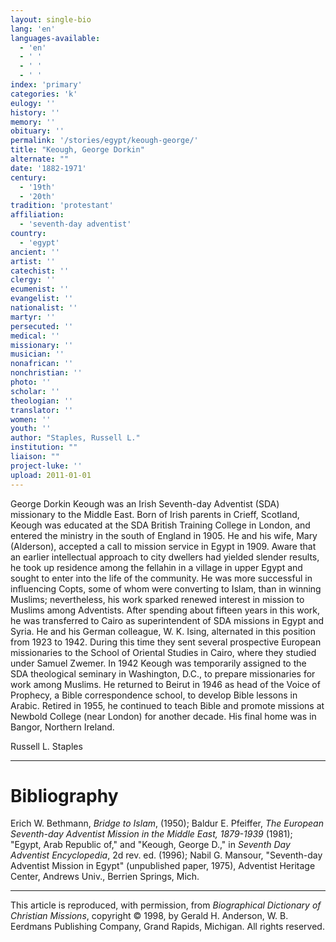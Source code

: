 ```yaml
---
layout: single-bio
lang: 'en'
languages-available:
  - 'en'
  - ' '
  - ' '
  - ' '
index: 'primary'
categories: 'k'
eulogy: ''
history: ''
memory: ''
obituary: ''
permalink: '/stories/egypt/keough-george/'
title: "Keough, George Dorkin"
alternate: ""
date: '1882-1971'
century:
  - '19th'
  - '20th'
tradition: 'protestant'
affiliation:
  - 'seventh-day adventist'
country:
  - 'egypt'
ancient: ''
artist: ''
catechist: ''
clergy: ''
ecumenist: ''
evangelist: ''
nationalist: ''
martyr: ''
persecuted: ''
medical: ''
missionary: ''
musician: ''
nonafrican: ''
nonchristian: ''
photo: ''
scholar: ''
theologian: ''
translator: ''
women: ''
youth: ''
author: "Staples, Russell L."
institution: ""
liaison: ""
project-luke: ''
upload: 2011-01-01
---
```




George Dorkin Keough was an Irish Seventh-day Adventist (SDA) missionary to the Middle East. Born of Irish parents in Crieff, Scotland, Keough was educated at the SDA British Training College in London, and entered the ministry in the south of England in 1905. He and his wife, Mary (Alderson), accepted a call to mission service in Egypt in 1909. Aware that an earlier intellectual approach to city dwellers had yielded slender results, he took up residence among the fellahin in a village in upper Egypt and sought to enter into the life of the community. He was more successful in influencing Copts, some of whom were converting to Islam, than in winning Muslims; nevertheless, his work sparked renewed interest in mission to Muslims among Adventists. After spending about fifteen years in this work, he was transferred to Cairo as superintendent of SDA missions in Egypt and Syria. He and his German colleague, W. K. Ising, alternated in this position from 1923 to 1942. During this time they sent several prospective European missionaries to the School of Oriental Studies in Cairo, where they studied under Samuel Zwemer. In 1942 Keough was temporarily assigned to the SDA theological seminary in Washington, D.C., to prepare missionaries for work among Muslims. He returned to Beirut in 1946 as head of the Voice of Prophecy, a Bible correspondence school, to develop Bible lessons in Arabic. Retired in 1955, he continued to teach Bible and promote missions at Newbold College (near London) for another decade. His final home was in Bangor, Northern Ireland.

Russell L. Staples

---

# Bibliography

Erich W. Bethmann, *Bridge to Islam*, (1950); Baldur E. Pfeiffer, *The European Seventh-day Adventist Mission in the Middle East, 1879-1939* (1981); "Egypt, Arab Republic of,"  and "Keough, George D.," in *Seventh Day Adventist Encyclopedia*, 2d rev. ed. (1996); Nabil G. Mansour, "Seventh-day Adventist Mission in Egypt" (unpublished paper, 1975), Adventist Heritage Center, Andrews Univ., Berrien Springs, Mich.

---

This article is reproduced, with permission, from *Biographical Dictionary of Christian Missions*, copyright © 1998, by Gerald H. Anderson, W. B. Eerdmans Publishing Company, Grand Rapids, Michigan. All rights reserved.